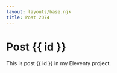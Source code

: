 ```yaml
---
layout: layouts/base.njk
title: Post 2074
---
```


# Post {{ id }}

This is post {{ id }} in my Eleventy project.
